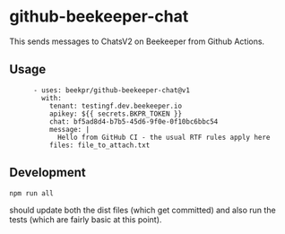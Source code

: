 # github-beekeeper-chat
This sends messages to ChatsV2 on Beekeeper from Github Actions.

## Usage
```
      - uses: beekpr/github-beekeeper-chat@v1
        with:
          tenant: testingf.dev.beekeeper.io
          apikey: ${{ secrets.BKPR_TOKEN }}
          chat: bf5ad8d4-b7b5-45d6-9f0e-0f10bc6bbc54
          message: |
            Hello from GitHub CI - the usual RTF rules apply here
          files: file_to_attach.txt
```

## Development
```
npm run all
```
should update both the dist files (which get committed) and also run the tests (which are fairly basic at this point).